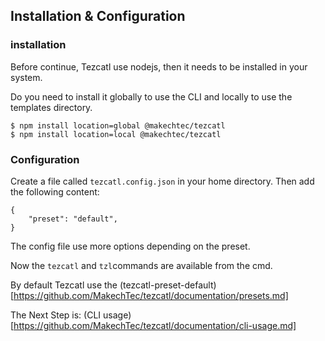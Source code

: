 ## Installation & Configuration ##

### installation ###

Before continue, Tezcatl use nodejs, then it needs to be installed in your system.

Do you need to install it globally to use the CLI and locally to use the templates directory.

    $ npm install location=global @makechtec/tezcatl 
    $ npm install location=local @makechtec/tezcatl

### Configuration ###

Create a file called `tezcatl.config.json` in your home directory. Then add the following content:

    {
        "preset": "default",
    }

The config file use more options depending on the preset.

Now the `tezcatl` and `tzl`commands are available from the cmd. 

By default Tezcatl use the (tezcatl-preset-default)[https://github.com/MakechTec/tezcatl/documentation/presets.md] 

The Next Step is: (CLI usage)[https://github.com/MakechTec/tezcatl/documentation/cli-usage.md]